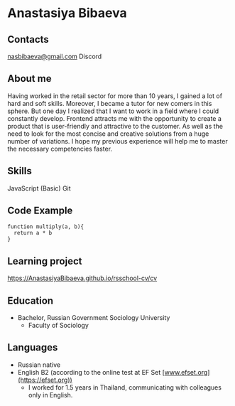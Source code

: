 # Anastasiya Bibaeva

## Contacts
nasbibaeva@gmail.com
Discord

## About me
Having worked in the retail sector for more than 10 years, I gained a lot of hard and soft skills.  Moreover, I became a tutor for new comers in this sphere.
But one day I realized that I want to work in a field where I could constantly develop.
Frontend attracts me with the opportunity to create a product that is user-friendly and attractive to the customer. As well as the need to look for the most concise and creative solutions from a huge number of variations.
I hope my previous experience will help me to master the necessary competencies faster.

## Skills
JavaScript (Basic)
Git

## Code Example
```
function multiply(a, b){
  return a * b
}
```

## Learning project
https://AnastasiyaBibaeva.github.io/rsschool-cv/cv

## Education
-	Bachelor, Russian Government Sociology University
	* Faculty of Sociology

## Languages
*  Russian native
*  English B2 (according to the online test at EF Set [www.efset.org](https://efset.org))
   -  I worked for 1.5 years in Thailand, communicating with colleagues only in English.
